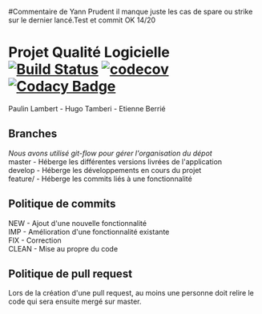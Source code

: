 #Commentaire de Yann Prudent
il manque juste les cas de spare ou strike sur le dernier lancé.Test et commit OK
14/20
# Projet Qualité Logicielle [![Build Status](https://travis-ci.com/EtienneBrx/qualite-log-API.svg?branch=master)](https://travis-ci.com/EtienneBrx/qualite-log-API)  [![codecov](https://codecov.io/gh/EtienneBrx/qualite-log-API/branch/master/graph/badge.svg)](https://codecov.io/gh/EtienneBrx/qualite-log-API) [![Codacy Badge](https://api.codacy.com/project/badge/Grade/01ae9d84d14a425ab233fea2e06135e2)](https://www.codacy.com/manual/EtienneBrx/qualite-log-API?utm_source=github.com&amp;utm_medium=referral&amp;utm_content=EtienneBrx/qualite-log-API&amp;utm_campaign=Badge_Grade)
Paulin Lambert - Hugo Tamberi - Etienne Berrié

## Branches
*Nous avons utilisé git-flow pour gérer l'organisation du dépot*  
master - Héberge les différentes versions livrées de l'application  
develop - Héberge les développements en cours du projet  
feature/<nom-de-feature> - Héberge les commits liés à une fonctionnalité  

## Politique de commits
NEW - Ajout d'une nouvelle fonctionnalité  
IMP - Amélioration d'une fonctionnalité existante  
FIX - Correction  
CLEAN - Mise au propre du code  

## Politique de pull request
Lors de la création d'une pull request, au moins une personne doit relire le code qui sera ensuite mergé sur master.
